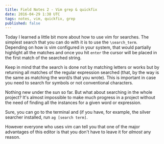 ```yaml
---
title: Field Notes 2 - Vim grep & quickfix
date: 2016-04-29 1:38 UTC
tags: notes, vim, quickfix, grep
published: false
---
```


Today I learned a little bit more about how to use vim for searches. The
simplest search that you can do with it is to use the `\search_term`. Depending
on how is vim configured in your system, that would partially highlight all the
matches and once you hit `enter` the cursor will be placed in the first match of
the searched string. 

Keep in mind that the search is done not by matching letters or works but by
returning all matches of the regular expression searched (that, by the way is
the same as matching the word/s that you wrote). This is important in case you
need to search for symbols or not conventional characters.

Nothing new under the sun so far. But what about searching in the whole
project? It's almost impossible to make much progress in a project without the
need of finding all the instances for a given word or expression.

Sure, you can go to the terminal and (if you have, for example, the silver
searcher installed, run `ag [search term]`. 

However everyone who uses vim can tell you that one of the major advantages of
this editor is that you don't have to leave it for _almost_ any reason.



